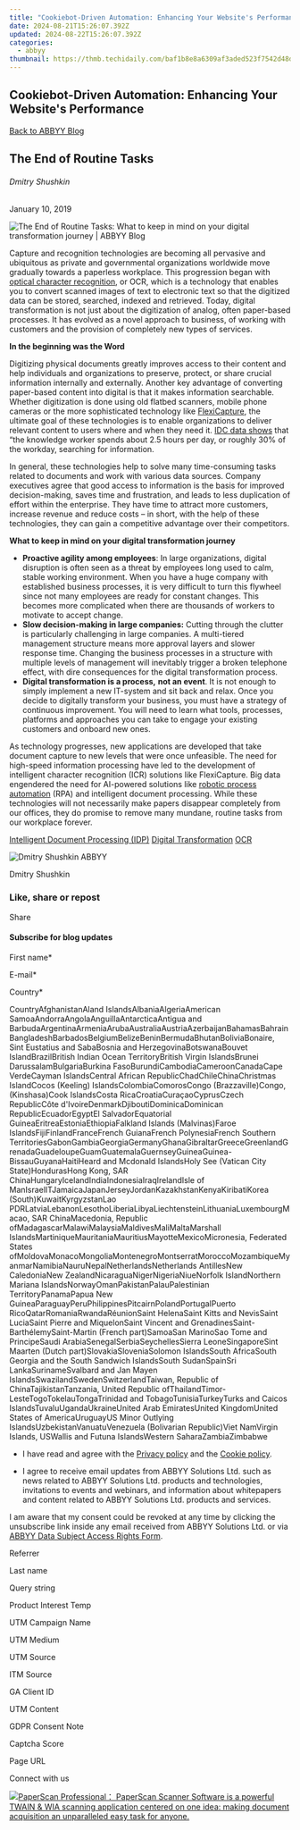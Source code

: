 ```yaml
---
title: "Cookiebot-Driven Automation: Enhancing Your Website's Performance"
date: 2024-08-21T15:26:07.392Z
updated: 2024-08-22T15:26:07.392Z
categories:
  - abbyy
thumbnail: https://thmb.techidaily.com/baf1b8e8a6309af3aded523f7542d48deabc8aba1c589761259a11d60427bc88.jpg
---
```


## Cookiebot-Driven Automation: Enhancing Your Website's Performance

[Back to ABBYY Blog](https://tools.techidaily.com/abbyy/products/)

## The End of Routine Tasks

###### Dmitry Shushkin

January 10, 2019

![The End of Routine Tasks: What to keep in mind on your digital transformation journey | ABBYY Blog](https://static2.abbyy.com/abbyycommedia/25328/9972e_blog_the-end-of-routine-tasks_blog_934x400.png) 

Capture and recognition technologies are becoming all pervasive and ubiquitous as private and governmental organizations worldwide move gradually towards a paperless workplace. This progression began with [optical character recognition](https://tools.techidaily.com/abbyy/products/), or OCR, which is a technology that enables you to convert scanned images of text to electronic text so that the digitized data can be stored, searched, indexed and retrieved. Today, digital transformation is not just about the digitization of analog, often paper-based processes. It has evolved as a novel approach to business, of working with customers and the provision of completely new types of services.

**In the beginning was the Word**

Digitizing physical documents greatly improves access to their content and help individuals and organizations to preserve, protect, or share crucial information internally and externally. Another key advantage of converting paper-based content into digital is that it makes information searchable. Whether digitization is done using old flatbed scanners, mobile phone cameras or the more sophisticated technology like [FlexiCapture](https://tools.techidaily.com/abbyy/products/), the ultimate goal of these technologies is to enable organizations to deliver relevant content to users where and when they need it. [IDC data shows](https://www.armedia.com/blog/federated-search-the-importance-of-being-able-to-find-information/) that “the knowledge worker spends about 2.5 hours per day, or roughly 30% of the workday, searching for information.

In general, these technologies help to solve many time-consuming tasks related to documents and work with various data sources. Company executives agree that good access to information is the basis for improved decision-making, saves time and frustration, and leads to less duplication of effort within the enterprise. They have time to attract more customers, increase revenue and reduce costs – in short, with the help of these technologies, they can gain a competitive advantage over their competitors.

**What to keep in mind on your digital transformation journey**

* **Proactive agility among employees**: In large organizations, digital disruption is often seen as a threat by employees long used to calm, stable working environment. When you have a huge company with established business processes, it is very difficult to turn this flywheel since not many employees are ready for constant changes. This becomes more complicated when there are thousands of workers to motivate to accept change.
* **Slow decision-making in large companies:** Cutting through the clutter is particularly challenging in large companies. A multi-tiered management structure means more approval layers and slower response time. Changing the business processes in a structure with multiple levels of management will inevitably trigger a broken telephone effect, with dire consequences for the digital transformation process.
* **Digital transformation is a process,** **not an event**. It is not enough to simply implement a new IT-system and sit back and relax. Once you decide to digitally transform your business, you must have a strategy of continuous improvement. You will need to learn what tools, processes, platforms and approaches you can take to engage your existing customers and onboard new ones.

As technology progresses, new applications are developed that take document capture to new levels that were once unfeasible. The need for high-speed information processing have led to the development of intelligent character recognition (ICR) solutions like FlexiCapture. Big data engendered the need for AI-powered solutions like [robotic process automation](https://abbyy.com/blog/smarter-robots-handle-the-unstructured-content/) (RPA) and intelligent document processing. While these technologies will not necessarily make papers disappear completely from our offices, they do promise to remove many mundane, routine tasks from our workplace forever.

[Intelligent Document Processing (IDP)](https://www.abbyy.com/blog/intelligent-document-processing-idp/ "Intelligent Document Processing (IDP)") [Digital Transformation](https://tools.techidaily.com/abbyy/products/) [OCR](https://tools.techidaily.com/abbyy/products/) 

![Dmitry Shushkin ABBYY](https://static1.abbyy.com/abbyycommedia/25703/dmitryshushkin-99x99.png)

Dmitry Shushkin

### Like, share or repost

Share 

#### Subscribe for blog updates

First name\*

E-mail\*

Сountry\*

СountryAfghanistanAland IslandsAlbaniaAlgeriaAmerican SamoaAndorraAngolaAnguillaAntarcticaAntigua and BarbudaArgentinaArmeniaArubaAustraliaAustriaAzerbaijanBahamasBahrainBangladeshBarbadosBelgiumBelizeBeninBermudaBhutanBoliviaBonaire, Sint Eustatius and SabaBosnia and HerzegovinaBotswanaBouvet IslandBrazilBritish Indian Ocean TerritoryBritish Virgin IslandsBrunei DarussalamBulgariaBurkina FasoBurundiCambodiaCameroonCanadaCape VerdeCayman IslandsCentral African RepublicChadChileChinaChristmas IslandCocos (Keeling) IslandsColombiaComorosCongo (Brazzaville)Congo, (Kinshasa)Cook IslandsCosta RicaCroatiaCuraçaoCyprusCzech RepublicCôte d'IvoireDenmarkDjiboutiDominicaDominican RepublicEcuadorEgyptEl SalvadorEquatorial GuineaEritreaEstoniaEthiopiaFalkland Islands (Malvinas)Faroe IslandsFijiFinlandFranceFrench GuianaFrench PolynesiaFrench Southern TerritoriesGabonGambiaGeorgiaGermanyGhanaGibraltarGreeceGreenlandGrenadaGuadeloupeGuamGuatemalaGuernseyGuineaGuinea-BissauGuyanaHaitiHeard and Mcdonald IslandsHoly See (Vatican City State)HondurasHong Kong, SAR ChinaHungaryIcelandIndiaIndonesiaIraqIrelandIsle of ManIsraelITJamaicaJapanJerseyJordanKazakhstanKenyaKiribatiKorea (South)KuwaitKyrgyzstanLao PDRLatviaLebanonLesothoLiberiaLibyaLiechtensteinLithuaniaLuxembourgMacao, SAR ChinaMacedonia, Republic ofMadagascarMalawiMalaysiaMaldivesMaliMaltaMarshall IslandsMartiniqueMauritaniaMauritiusMayotteMexicoMicronesia, Federated States ofMoldovaMonacoMongoliaMontenegroMontserratMoroccoMozambiqueMyanmarNamibiaNauruNepalNetherlandsNetherlands AntillesNew CaledoniaNew ZealandNicaraguaNigerNigeriaNiueNorfolk IslandNorthern Mariana IslandsNorwayOmanPakistanPalauPalestinian TerritoryPanamaPapua New GuineaParaguayPeruPhilippinesPitcairnPolandPortugalPuerto RicoQatarRomaniaRwandaRéunionSaint HelenaSaint Kitts and NevisSaint LuciaSaint Pierre and MiquelonSaint Vincent and GrenadinesSaint-BarthélemySaint-Martin (French part)SamoaSan MarinoSao Tome and PrincipeSaudi ArabiaSenegalSerbiaSeychellesSierra LeoneSingaporeSint Maarten (Dutch part)SlovakiaSloveniaSolomon IslandsSouth AfricaSouth Georgia and the South Sandwich IslandsSouth SudanSpainSri LankaSurinameSvalbard and Jan Mayen IslandsSwazilandSwedenSwitzerlandTaiwan, Republic of ChinaTajikistanTanzania, United Republic ofThailandTimor-LesteTogoTokelauTongaTrinidad and TobagoTunisiaTurkeyTurks and Caicos IslandsTuvaluUgandaUkraineUnited Arab EmiratesUnited KingdomUnited States of AmericaUruguayUS Minor Outlying IslandsUzbekistanVanuatuVenezuela (Bolivarian Republic)Viet NamVirgin Islands, USWallis and Futuna IslandsWestern SaharaZambiaZimbabwe

* I have read and agree with the [Privacy policy](https://tools.techidaily.com/abbyy/products/) and the [Cookie policy](https://tools.techidaily.com/abbyy/products/).

* I agree to receive email updates from ABBYY Solutions Ltd. such as news related to ABBYY Solutions Ltd. products and technologies, invitations to events and webinars, and information about whitepapers and content related to ABBYY Solutions Ltd. products and services.  
    
I am aware that my consent could be revoked at any time by clicking the unsubscribe link inside any email received from ABBYY Solutions Ltd. or via [ABBYY Data Subject Access Rights Form](https://tools.techidaily.com/abbyy/products/).

Referrer

Last name

Query string

Product Interest Temp

UTM Campaign Name

UTM Medium

UTM Source

ITM Source

GA Client ID

UTM Content

GDPR Consent Note

Captcha Score

Page URL

Connect with us

<ins class="adsbygoogle"
     style="display:block"
     data-ad-format="autorelaxed"
     data-ad-client="ca-pub-7571918770474297"
     data-ad-slot="1223367746"></ins>



<ins class="adsbygoogle"
     style="display:block"
     data-ad-client="ca-pub-7571918770474297"
     data-ad-slot="8358498916"
     data-ad-format="auto"
     data-full-width-responsive="true"></ins>

<!-- affiliate ads begin -->
<a href="https://secure.2checkout.com/order/checkout.php?PRODS=37540879&QTY=1&AFFILIATE=108875&CART=1"><img src="https://paperscan.orpalis.com/img/content/You_prefer_to_use.png" border="0">PaperScan Professional： PaperScan Scanner Software is a powerful TWAIN & WIA scanning application centered on one idea: making document acquisition an unparalleled easy task for anyone.</a>
<!-- affiliate ads end -->